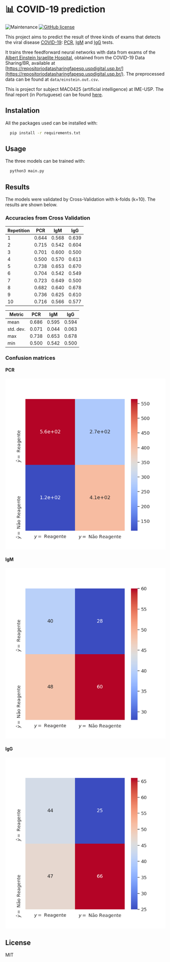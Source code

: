 # :bar_chart: COVID-19 prediction
![Maintenance](https://img.shields.io/maintenance/no/2020)
[![GitHub license](https://img.shields.io/github/license/Naereen/StrapDown.js.svg)](https://github.com/Naereen/StrapDown.js/blob/master/LICENSE)


This project aims to predict the result of three kinds of exams that detects the viral disease [COVID-19](https://pt.wikipedia.org/wiki/COVID-19): [PCR](https://en.wikipedia.org/wiki/Polymerase_chain_reaction), [IgM](https://en.wikipedia.org/wiki/Immunoglobulin_M) and [IgG](https://en.wikipedia.org/wiki/Immunoglobulin_G) tests. 

It trains three feedforward neural networks with data from exams of the [Albert Einstein Israelite Hospital](https://en.wikipedia.org/wiki/Albert_Einstein_Israelite_Hospital), obtained from the COVID-19 Data Sharing/BR, available at [https://repositoriodatasharingfapesp.uspdigital.usp.br/](https://repositoriodatasharingfapesp.uspdigital.usp.br/). The preprocessed data can be found at `data/einstein.out.csv`.

This is project for subject MAC0425 (artificial intelligence) at IME-USP. The final report (in Portuguese) can be found [here](doc/report.pdf).

## Instalation

All the packages used can be installed with:

```bash
  pip install -r requirements.txt
```

## Usage
The three models can be trained with:

```bash
  python3 main.py
```

## Results
The models were validated by Cross-Validation with k-folds (k=10). The results are shown below.

### Accuracies from Cross Validation
Repetition | PCR | IgM | IgG
----|-------|-------|------
 1  | 0.644 | 0.568 | 0.639
 2  | 0.715 | 0.542 | 0.604 
 3  | 0.701 | 0.600 | 0.500 
 4  | 0.500 | 0.570 | 0.613 
 5  | 0.738 | 0.653 | 0.670 
 6  | 0.704 | 0.542 | 0.549 
 7  | 0.723 | 0.649 | 0.500 
 8  | 0.682 | 0.640 | 0.678 
 9  | 0.736 | 0.625 | 0.610 
 10 | 0.716 | 0.566 | 0.577

Metric    | PCR   | IgM   | IgG
----------|-------|-------|------
mean      | 0.686 | 0.595 | 0.594 
std. dev. | 0.071 | 0.044 | 0.063
max       | 0.738 | 0.653 | 0.678 
min       | 0.500 | 0.542 | 0.500

### Confusion matrices

#### PCR
![](img/pcr-plot.png)  
#### IgM
![](img/igm-plot.png)
#### IgG
![](img/igg-plot.png)  

## License
MIT
